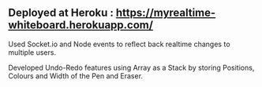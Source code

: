 ## Deployed at Heroku : https://myrealtime-whiteboard.herokuapp.com/

Used Socket.io and Node events to reflect back realtime changes to multiple users.

Developed Undo-Redo features using Array as a Stack by storing Positions, Colours and Width of the Pen and Eraser.
